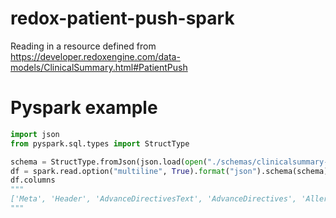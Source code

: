# redox-patient-push-spark
Reading in a resource defined from  https://developer.redoxengine.com/data-models/ClinicalSummary.html#PatientPush


# Pyspark example

```python
import json
from pyspark.sql.types import StructType

schema = StructType.fromJson(json.load(open("./schemas/clinicalsummary-patientpush.spark.json", "r")))
df = spark.read.option("multiline", True).format("json").schema(schema).load("test_data/*json") 
df.columns
"""
['Meta', 'Header', 'AdvanceDirectivesText', 'AdvanceDirectives', 'AllergyText', 'Allergies', 'CareTeams', 'EncountersText', 'Encounters', 'FamilyHistoryText', 'FamilyHistory', 'FunctionalStatusText', 'FunctionalStatus', 'GoalsText', 'Goals', 'HealthConcernsText', 'HealthConcerns', 'ImmunizationText', 'Immunizations', 'InsurancesText', 'Insurances', 'MedicalHistoryText', 'MedicalEquipmentText', 'MedicalEquipment', 'MedicationsText', 'Medications', 'NoteSections', 'PlanOfCareText', 'PlanOfCare', 'ProblemsText', 'Problems', 'ProceduresText', 'Procedures', 'ResolvedProblemsText', 'ResolvedProblems', 'ResultText', 'Results', 'SocialHistoryText', 'SocialHistory', 'VitalSignsText', 'VitalSigns']
"""
```
